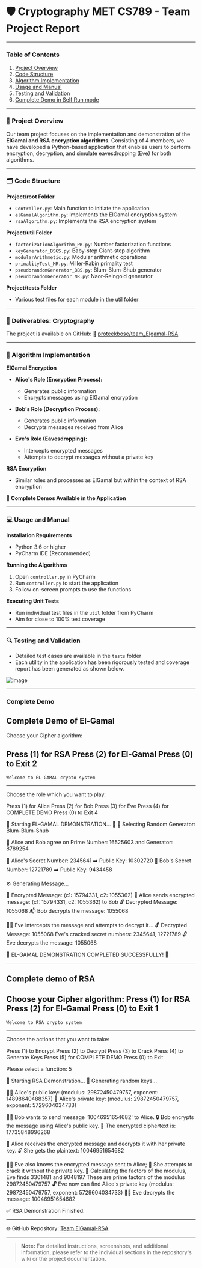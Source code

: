 # 🛡️ Cryptography MET CS789 - Team Project Report

---

### Table of Contents
1. [Project Overview](#-project-overview)
2. [Code Structure](#-code-structure)
3. [Algorithm Implementation](#-algorithm-implementation)
4. [Usage and Manual](#--Usage-and-Manual)
5. [Testing and Validation](#-testing-and-validation)
6. [Complete Demo in Self Run mode](#-complete-demo)


---

### 🌟 Project Overview
Our team project focuses on the implementation and demonstration of the **ElGamal and RSA encryption algorithms**. Consisting of 4 members, we have developed a Python-based application that enables users to perform encryption, decryption, and simulate eavesdropping (Eve) for both algorithms.

---

### 🗂 Code Structure
**Project/root Folder**
- `Controller.py`: Main function to initiate the application
- `elGamalAlgorithm.py`: Implements the ElGamal encryption system
- `rsaAlgorithm.py`: Implements the RSA encryption system

**Project/util Folder**
- `factorizationAlgorithm_PR.py`: Number factorization functions
- `keyGenerator_BSGS.py`: Baby-step Giant-step algorithm
- `modularArithmetic.py`: Modular arithmetic operations
- `primalityTest_MR.py`: Miller-Rabin primality test
- `pseudorandomGenerator_BBS.py`: Blum-Blum-Shub generator
- `pseudorandomGenerator_NR.py`: Naor-Reingold generator

**Project/tests Folder**
- Various test files for each module in the util folder

---

### 🚀 Deliverables: Cryptography
The project is available on GitHub:
🔗 [proteekbose/team_Elgamal-RSA](https://github.com/proteekbose/team_Elgamal-RSA)

---

### 🧮 Algorithm Implementation

**ElGamal Encryption**
- **Alice's Role (Encryption Process):**
  - Generates public information
  - Encrypts messages using ElGamal encryption

- **Bob's Role (Decryption Process):**
  - Generates public information
  - Decrypts messages received from Alice

- **Eve's Role (Eavesdropping):**
  - Intercepts encrypted messages
  - Attempts to decrypt messages without a private key

**RSA Encryption**
- Similar roles and processes as ElGamal but within the context of RSA encryption

**👀 Complete Demos Available in the Application**

---

### 💻 Usage and Manual

**Installation Requirements**
- Python 3.6 or higher
- PyCharm IDE (Recommended)

**Running the Algorithms**
1. Open `controller.py` in PyCharm
2. Run `controller.py` to start the application
3. Follow on-screen prompts to use the functions

**Executing Unit Tests**
- Run individual test files in the `util` folder from PyCharm
- Aim for close to 100% test coverage

---

### 🔍 Testing and Validation
- Detailed test cases are available in the `tests` folder
- Each utility in the application has been rigorously tested and coverage report has been generated as shown below.

![image](https://github.com/proteekbose/team_Elgamal-RSA/assets/147191386/78745df1-e570-479b-913b-64be60500814)

---
### Complete Demo

Complete Demo of El-Gamal
-----------------------------
Choose your Cipher algorithm: 

Press (1) for RSA
Press (2) for El-Gamal
Press (0) to Exit
2
------------------------------------------
    Welcome to EL-GAMAL crypto system     
------------------------------------------

Choose the role which you want to play:

Press (1) for Alice
Press (2) for Bob
Press (3) for Eve
Press (4) for COMPLETE DEMO
Press (0) to Exit 
4

🌠 Starting EL-GAMAL DEMONSTRATION... 🌠
🎲 Selecting Random Generator: Blum-Blum-Shub

🔑 Alice and Bob agree on Prime Number: 16525603 and Generator: 8789254

🔏 Alice's Secret Number: 2345641 ➡️ Public Key: 10302720
🔏 Bob's Secret Number: 12721789 ➡️ Public Key: 9434458

⚙️ Generating Message...

🔐 Encrypted Message: (c1: 15794331, c2: 1055362)
📨 Alice sends encrypted message: (c1: 15794331, c2: 1055362) to Bob
🔓 Decrypted Message: 1055068
📬 Bob decrypts the message: 1055068

🕵️‍♀️ Eve intercepts the message and attempts to decrypt it...
🔓 Decrypted Message: 1055068
Eve's cracked secret numbers: 2345641, 12721789
🔓 Eve decrypts the message: 1055068

🌈 EL-GAMAL DEMONSTRATION COMPLETED SUCCESSFULLY! 🎉

---

Complete demo of RSA
-----------------------------
Choose your Cipher algorithm: 
Press (1) for RSA
Press (2) for El-Gamal
Press (0) to Exit
1
-------------------------------------
    Welcome to RSA crypto system     
-------------------------------------
Choose the actions that you want to take:

Press (1) to Encrypt
Press (2) to Decrypt
Press (3) to Crack
Press (4) to Generate Keys
Press (5) for COMPLETE DEMO
Press (0) to Exit

Please select a function: 5

🚀 Starting RSA Demonstration...
🔐 Generating random keys...

👩‍💼 Alice's public key: (modulus: 29872450479757, exponent: 14898640488357)
🔑 Alice's private key: (modulus: 29872450479757, exponent: 5729604034733)

👨‍💼 Bob wants to send message '10046951654682' to Alice.
🔒 Bob encrypts the message using Alice's public key.
💬 The encrypted ciphertext is: 17735848996268

📩 Alice receives the encrypted message and decrypts it with her private key.
🔓 She gets the plaintext: 10046951654682

🕵️‍♀ Eve also knows the encrypted message sent to Alice;
🔨 She attempts to crack it without the private key.
🧮 Calculating the factors of the modulus, Eve finds 3301481 and 9048197
These are prime factors of the modulus 29872450479757
🔓 Eve now can find Alice's private key (modulus: 29872450479757, exponent: 5729604034733)
🕵️‍♀ Eve decrypts the message: 10046951654682

✅ RSA Demonstration Finished.

---

🌐 GitHub Repository: [Team ElGamal-RSA](https://github.com/proteekbose/team_Elgamal-RSA)

---

> **Note:** For detailed instructions, screenshots, and additional information, please refer to the individual sections in the repository's wiki or the project documentation.
